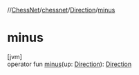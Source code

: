 //[ChessNet](../../../index.md)/[chessnet](../index.md)/[Direction](index.md)/[minus](minus.md)

# minus

[jvm]\
operator fun [minus](minus.md)(up: [Direction](index.md)): [Direction](index.md)

